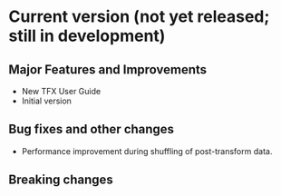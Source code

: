 # Current version (not yet released; still in development)

## Major Features and Improvements

* New TFX User Guide
* Initial version

## Bug fixes and other changes
* Performance improvement during shuffling of post-transform data.

## Breaking changes

